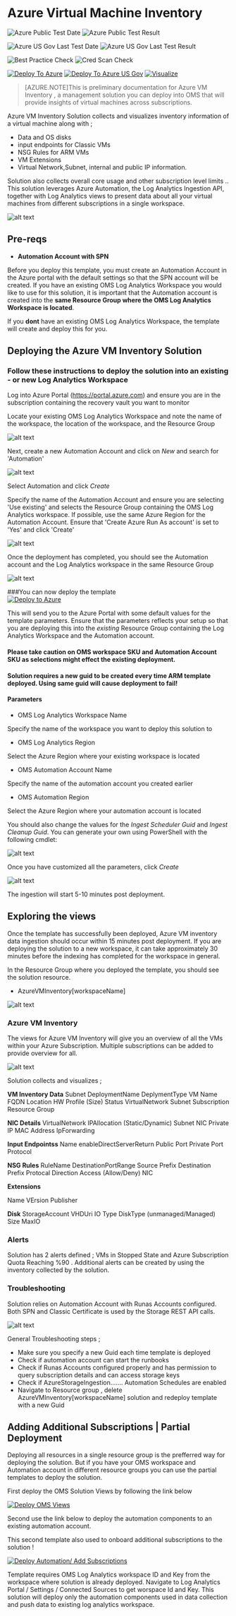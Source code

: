 # Azure Virtual Machine Inventory

![Azure Public Test Date](https://azurequickstartsservice.blob.core.windows.net/badges/demos/oms-azure-vminventory-solution/PublicLastTestDate.svg)
![Azure Public Test Result](https://azurequickstartsservice.blob.core.windows.net/badges/demos/oms-azure-vminventory-solution/PublicDeployment.svg)

![Azure US Gov Last Test Date](https://azurequickstartsservice.blob.core.windows.net/badges/demos/oms-azure-vminventory-solution/FairfaxLastTestDate.svg)
![Azure US Gov Last Test Result](https://azurequickstartsservice.blob.core.windows.net/badges/demos/oms-azure-vminventory-solution/FairfaxDeployment.svg)

![Best Practice Check](https://azurequickstartsservice.blob.core.windows.net/badges/demos/oms-azure-vminventory-solution/BestPracticeResult.svg)
![Cred Scan Check](https://azurequickstartsservice.blob.core.windows.net/badges/demos/oms-azure-vminventory-solution/CredScanResult.svg)

[![Deploy To Azure](https://raw.githubusercontent.com/Azure/azure-quickstart-templates/master/1-CONTRIBUTION-GUIDE/images/deploytoazure.svg?sanitize=true)](https://portal.azure.com/#create/Microsoft.Template/uri/https%3A%2F%2Fraw.githubusercontent.com%2FAzure%2Fazure-quickstart-templates%2Fmaster%2Fdemos%2Foms-azure-vminventory-solution%2Fazuredeploy.json)
[![Deploy To Azure US Gov](https://raw.githubusercontent.com/Azure/azure-quickstart-templates/master/1-CONTRIBUTION-GUIDE/images/deploytoazuregov.svg?sanitize=true)](https://portal.azure.us/#create/Microsoft.Template/uri/https%3A%2F%2Fraw.githubusercontent.com%2FAzure%2Fazure-quickstart-templates%2Fmaster%2Fdemos%2Foms-azure-vminventory-solution%2Fazuredeploy.json)
[![Visualize](https://raw.githubusercontent.com/Azure/azure-quickstart-templates/master/1-CONTRIBUTION-GUIDE/images/visualizebutton.svg?sanitize=true)](http://armviz.io/#/?load=https%3A%2F%2Fraw.githubusercontent.com%2FAzure%2Fazure-quickstart-templates%2Fmaster%2Fdemos%2Foms-azure-vminventory-solution%2Fazuredeploy.json) 

>[AZURE.NOTE]This is preliminary documentation for Azure VM Inventory , a management solution you can deploy into OMS that will provide insights of virtual machines across subscriptions. 

Azure VM Inventory  Solution collects and visualizes inventory information of a virtual machine along with ;
* Data and OS disks
* input endpoints for Classic VMs
* NSG Rules for ARM VMs
* VM Extensions
* Virtual Network,Subnet, internal and public IP information. 

Solution also collects overall core usage and other subscription level limits .. This solution leverages Azure Automation, the Log Analytics Ingestion API, together with Log Analytics views to present data about all your virtual machines from different subscriptions  in a single  workspace. 

![alt text](images/vminventory_solution.png "Overview")

## Pre-reqs

- **Automation Account with SPN**

Before you deploy this template, you must create an Automation Account in the Azure portal with the default settings so that the SPN account will be created. If you have an existing OMS Log Analytics Workspace you would like to use for this solution, it is important that the Automation account is created into the **same Resource Group where the OMS Log Analytics Workspace is located**.

If you **dont** have an existing OMS Log Analytics Workspace, the template will create and deploy this for you.

## Deploying the Azure VM Inventory Solution

### Follow these instructions to deploy the solution into an existing - or new Log Analytics Workspace

Log into Azure Portal (https://portal.azure.com) and ensure you are in the subscription containing the recovery vault you want to monitor

Locate your existing OMS Log Analytics Workspace and note the name of the workspace, the location of the workspace, and the Resource Group

![alt text](images/omsworkspace.png "omsws") 

Next, create a new Automation Account and click on *New* and search for 'Automation'

![alt text](images/createautomation1.png "automation")
 
Select Automation and click *Create* 

Specify the name of the Automation Account and ensure you are selecting 'Use existing' and selects the Resource Group containing the OMS Log Analytics workspace. If possible, use the same Azure Region for the Automation Account. Ensure that 'Create Azure Run As account' is set to 'Yes' and click 'Create'

![alt text](images/createautomation2.png "create")

Once the deployment has completed, you should see the Automation account and the Log Analytics workspace in the same Resource Group

![alt text](images/omsrgaa.png "Resource Group")

###You can now deploy the template   
[![Deploy to Azure](https://raw.githubusercontent.com/Azure/azure-quickstart-templates/master/1-CONTRIBUTION-GUIDE/images/deploytoazure.svg?sanitize=true)](https://portal.azure.com/#create/Microsoft.Template/uri/https%3A%2F%2Fraw.githubusercontent.com%2FAzure%2Fazure-quickstart-templates%2Fmaster%2Fdemos%2Foms-azure-vminventory-solution%2Fazuredeploy.json) 

This will send you to the Azure Portal with some default values for the template parameters. 
Ensure that the parameters reflects your setup so that you are deploying this into the *existing* Resource Group containing the Log Analytics Workspace and the Automation account.

#### Please take caution on  OMS workspace SKU and Automation Account SKU as selections might effect the existing deployment.
#### Solution requires a new guid to be created every time  ARM template deployed. Using same guid will cause deployment to fail!

#### Parameters

* OMS Log Analytics Workspace Name

Specify the name of the workspace you want to deploy this solution to

* OMS Log Analytics Region

Select the Azure Region where your existing workspace is located

* OMS Automation Account Name

Specify the name of the automation account you created earlier

* OMS Automation Region

Select the Azure Region where your automation account is located

You should also change the values for the *Ingest Scheduler Guid* and *Ingest Cleanup Guid*. You can generate your own using PowerShell with the following cmdlet:

![alt text](images/knguid.png "guid")

Once you have customized all the parameters, click *Create*

![alt text](images/vminventory_template.png "template")

The ingestion will start 5-10 minutes post deployment.

## Exploring the views

Once the template has successfully been deployed, Azure VM  inventory data ingestion should occur within 15 minutes post deployment.  If you are deploying the solution to a new workspace, it can take approximately 30 minutes before the indexing has completed for the workspace in general. 

In the Resource Group where you deployed the template, you should see the solution resource.

* AzureVMInventory[workspaceName]

![alt text](images/vminventory_deployedres.png "Solutions")

### Azure VM Inventory

The views for Azure VM Inventory   will give you an overview of all the VMs  within your Azure Subscription.  Multiple subscriptions can be added to provide overview for all.

![alt text](images/vminventory_inv1.png "Azure VM Inventory view")

 Solution collects and visualizes ;

**VM Inventory Data**
Subnet
DeploymentName
DeplymentType
VM Name
FQDN
Location 
HW Profile (Size)
Status
VirtualNetwork
Subnet
Subscription
Resource Group

**NIC Details**
VirtualNetwork
IPAllocation (Static/Dynamic)
Subnet
NIC
Private IP
MAC Address
IpForwarding

**Input Endpointss** 
Name
enableDirectServerReturn
Public Port
Private Port
Protocol

**NSG Rules** 
RuleName
DestinationPortRange
Source Prefix
Destination Prefix
Protocal
Direction
Access (Allow/Deny)
NIC

**Extensions**

Name
VErsion
Publisher

**Disk**
StorageAccount
VHDUri
IO Type
DiskType (unmanaged/Managed)
Size
MaxIO

### Alerts

Solution has 2 alerts defined ;
VMs in Stopped State  and Azure Subscription Quota Reaching %90  . Additional alerts can be created by using  the inventory collected by the solution.

### Troubleshooting 

Solution relies on Automation Account with Runas Accounts  configured. Both SPN and Classic Certificate is used by the Storage REST API calls.  

![alt text](images/runasaccounts.PNG "Azure Automation Runas Accounts")

General Troubleshooting steps ;
* Make sure you specify a new Guid each time template is deployed
* Check if automation account can start  the runbooks
* Check if Runas Accounts configured properly and has permission to query subscription details and can access storage keys  
* Check if AzureStorageIngestion.......  Automation Schedules are enabled
* Navigate to Resource group , delete AzureVMInventory[workspaceName] solution and redeploy template with a new Guid

## Adding Additional Subscriptions | Partial Deployment 

Deploying all resources in a single resource group is the prefferred way for deploying the solution. But if you have your OMS workspace and Automation account in different resource groups  you can use the partial templates to deploy the solution. 

First deploy the OMS Solution Views by following the link below 

[![Deploy OMS Views](https://raw.githubusercontent.com/Azure/azure-quickstart-templates/master/1-CONTRIBUTION-GUIDE/images/deploytoazure.svg?sanitize=true)](https://portal.azure.com/#create/Microsoft.Template/uri/https%3A%2F%2Fraw.githubusercontent.com%2FAzure%2Fazure-quickstart-templates%2Fmaster%2Fdemos%2Foms-azure-vminventory-solution%2Fazuredeployonlyloganalytics.json) 

Second use the link below to deploy the automation components to an existing automation account.

This second template also used to onboard additional subscriptions to the solution !

[![Deploy Automation/ Add Subscriptions](https://raw.githubusercontent.com/Azure/azure-quickstart-templates/master/1-CONTRIBUTION-GUIDE/images/deploytoazure.svg?sanitize=true)](https://portal.azure.com/#create/Microsoft.Template/uri/https%3A%2F%2Fraw.githubusercontent.com%2FAzure%2Fazure-quickstart-templates%2Fmaster%2Fdemos%2Foms-azure-vminventory-solution%2Fazuredeployonlyautomation.json) 

Template requires OMS Log Analytics workspace ID and Key  from the  workspace where solution is already deployed. Navigate to Log Analytics Portal / Settings / Connected Sources  to get worspace Id and Key.
This solution will deploy only the automation components used in data collection and push data to existing log analytics workspace. 


